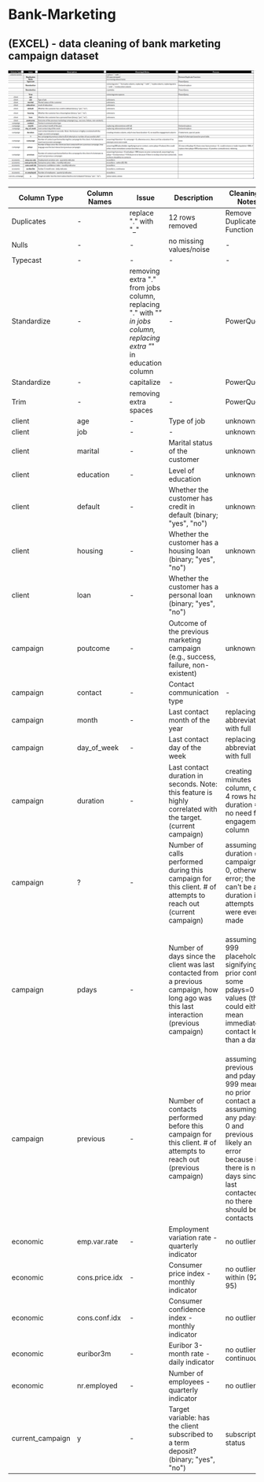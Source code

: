 # Bank-Marketing
(EXCEL) -  data cleaning of bank marketing campaign dataset
-
<img src= https://github.com/AndyeliSays/Bank-Marketing/blob/main/assets/cleaning_process.png>

| Column Type | Column Names | Issue | Description | Cleaning & Notes | Process |
|------------|--------------|-------|-------------|-----------------|---------|
| Duplicates | - | replace "." with "_" | 12 rows removed | Remove Duplicate Function | - |
| Nulls | - | - | no missing values/noise | - | - |
| Typecast | - | - | - | - | - |
| Standardize | - | removing extra "." from jobs column, replacing "." with "_" in jobs column, replacing extra "_" in education column | - | PowerQuery | find and replace |
| Standardize | - | capitalize | - | PowerQuery | - |
| Trim | - | removing extra spaces | - | PowerQuery | - |
| client | age | - | Type of job | unknowns | - |
| client | job | - | - | unknowns | - |
| client | marital | - | Marital status of the customer | unknowns | - |
| client | education | - | Level of education | unknowns | - |
| client | default | - | Whether the customer has credit in default (binary; "yes", "no") | unknowns | - |
| client | housing | - | Whether the customer has a housing loan (binary; "yes", "no") | unknowns | - |
| client | loan | - | Whether the customer has a personal loan (binary; "yes", "no") | unknowns | - |
| campaign | poutcome | - | Outcome of the previous marketing campaign (e.g., success, failure, non-existent) | unknowns | - |
| campaign | contact | - | Contact communication type | - | - |
| campaign | month | - | Last contact month of the year | replacing abbreviations with full | find and replace |
| campaign | day_of_week | - | Last contact day of the week | replacing abbreviations with full | find and replace |
| campaign | duration | - | Last contact duration in seconds. Note: this feature is highly correlated with the target. (current campaign) | creating minutes column, only 4 rows have duration =0, no need for engagement column | if statement, special paste |
| campaign | ? | - | Number of calls performed during this campaign for this client. # of attempts to reach out (current campaign) | assuming if duration = 0, campaign > 0, otherwise error; there can't be a duration if no attempts were even made | likely # of attempts based on pivot table |
| campaign | pdays | - | Number of days since the client was last contacted from a previous campaign, how long ago was this last interaction (previous campaign) | assuming 999 placeholder signifying no prior contact, some pdays=0 values (this could either mean immediate contact less than a day) | 15 rows with pdays=0, these rows have previous > 0, could remove or mode imputation =999, if replace then pdays=999 and previous 0 (another contradiction) deleting |
| campaign | previous | - | Number of contacts performed before this campaign for this client. # of attempts to reach out (previous campaign) | assuming if previous = 0 and pdays = 999 means no prior contact at all, assuming if any pdays = 0 and previous !=0 likely an error because if there is no days since last contacted, no there should be no contacts | none |
| economic | emp.var.rate | - | Employment variation rate - quarterly indicator | no outliers | - |
| economic | cons.price.idx | - | Consumer price index - monthly indicator | no outliers - within (92-95) | - |
| economic | cons.conf.idx | - | Consumer confidence index - monthly indicator | no outliers | - |
| economic | euribor3m | - | Euribor 3-month rate - daily indicator | no outliers, continuous | - |
| economic | nr.employed | - | Number of employees - quarterly indicator | no outliers | - |
| current_campaign | y | - | Target variable: has the client subscribed to a term deposit? (binary; "yes", "no") | subscription status | - |
